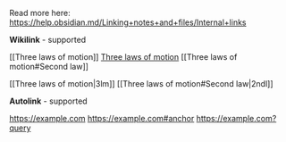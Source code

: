 Read more here: https://help.obsidian.md/Linking+notes+and+files/Internal+links

**Wikilink** - supported

[[Three laws of motion]]
[Three laws of motion](subfolder/Three%20laws%20of%20motion.md)
[[Three laws of motion#Second law]]

[[Three laws of motion|3lm]]
[[Three laws of motion#Second law|2ndl]]

**Autolink** - supported

https://example.com
https://example.com#anchor
https://example.com?query

